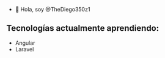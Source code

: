 - 👋 Hola, soy @TheDiego350z1

## **Tecnologías actualmente aprendiendo:** 
 - Angular
 - Laravel

<!---
TheDiego350z1/TheDiego350z1 is a ✨ special ✨ repository because its `README.md` (this file) appears on your GitHub profile.
You can click the Preview link to take a look at your changes.
--->
